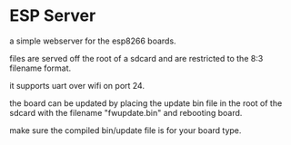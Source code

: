 # ESP Server
a simple webserver for the esp8266 boards.

files are served off the root of a sdcard and are restricted to the 8:3 filename format.

it supports uart over wifi on port 24.

the board can be updated by placing the update bin file in the root of the sdcard with the filename "fwupdate.bin" and rebooting board.

make sure the compiled bin/update file is for your board type.

